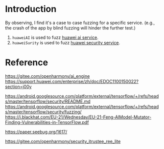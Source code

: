# Introduction
By observing, I find it's a case to case fuzzing for a specific service.
(e.g., the crash of the app by blind fuzzing will hinder the further test.)

1. `huaweiAI` is used to fuzz [huawei ai service](https://developer.huawei.com/consumer/cn/doc/overview/HUAWEI_HiAI).
2. `huaweiSurity` is used to fuzz [huawei security service](https://developer.huawei.com/consumer/cn/doc/development/Security-Guides/introduction-0000001051069988).

# Reference

https://gitee.com/openharmony/ai_engine  
https://support.huawei.com/enterprise/zh/doc/EDOC1100150022?section=j00y  

https://android.googlesource.com/platform/external/tensorflow/+/refs/heads/master/tensorflow/security/README.md  
https://android.googlesource.com/platform/external/tensorflow/+/refs/heads/master/tensorflow/security/fuzzing/  
https://i.blackhat.com/EU-21/Wednesday/EU-21-Feng-AIModel-Mutator-Finding-Vulnerabilities-in-TensorFlow.pdf  

https://paper.seebug.org/1617/  

https://gitee.com/openharmony/security_itrustee_ree_lite
